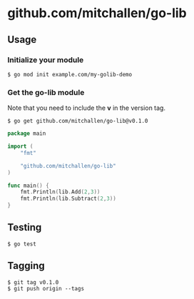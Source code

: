 # github.com/mitchallen/go-lib

## Usage

### Initialize your module

```
$ go mod init example.com/my-golib-demo
```

### Get the go-lib module

Note that you need to include the **v** in the version tag.

```
$ go get github.com/mitchallen/go-lib@v0.1.0
```

```go
package main

import (
    "fmt"

    "github.com/mitchallen/go-lib"
)

func main() {
    fmt.Println(lib.Add(2,3))
    fmt.Println(lib.Subtract(2,3))
}
```

## Testing

```
$ go test
```

## Tagging

```
$ git tag v0.1.0
$ git push origin --tags
```

